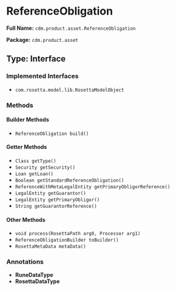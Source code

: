 # ReferenceObligation

**Full Name:** `cdm.product.asset.ReferenceObligation`

**Package:** `cdm.product.asset`

## Type: Interface

### Implemented Interfaces

- `com.rosetta.model.lib.RosettaModelObject`

### Methods

#### Builder Methods

- `ReferenceObligation build()`

#### Getter Methods

- `Class getType()`
- `Security getSecurity()`
- `Loan getLoan()`
- `Boolean getStandardReferenceObligation()`
- `ReferenceWithMetaLegalEntity getPrimaryObligorReference()`
- `LegalEntity getGuarantor()`
- `LegalEntity getPrimaryObligor()`
- `String getGuarantorReference()`

#### Other Methods

- `void process(RosettaPath arg0, Processor arg1)`
- `ReferenceObligationBuilder toBuilder()`
- `RosettaMetaData metaData()`

### Annotations

- **RuneDataType**
- **RosettaDataType**

